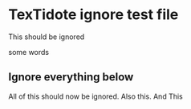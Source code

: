# TexTidote ignore test file

<!-- textidote: ignore begin -->
This should be ignored
<!-- textidote: ignore end -->
<!-- This and the below comment should not have any effect on "some words" -->
<!-- textidote: ignore end -->
some words

## Ignore everything below

<!-- textidote: ignore begin -->
All of this should now be ignored.
Also this.
And This

